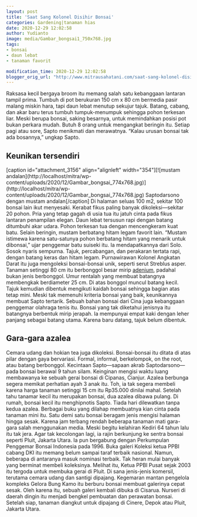 ```yaml
---
layout: post
title: 'Saat Sang Kolonel Disihir Bonsai'
categories: Gardening|tanaman hias
date: 2020-12-29 12:02:58
author: Yudianto
image: media/Gambar_bongsai1_750x768.jpg
tags:
- bonsai
- daun lebat
- tanaman favorit

modification_time: 2020-12-29 12:02:58
blogger_orig_url: "http://www.mitrausahatani.com/saat-sang-kolonel-disihir-bonsai.html"
---
```


Raksasa kecil bergaya broom itu memang salah satu kebanggaan lantaran tampil
prima. Tumbuh di pot berukuran 150 cm x 80 cm bermedia pasir malang miskin
hara, tapi daun lebat menutup sekujur tajuk. Batang, cabang, dan akar baru
terus tumbuh tumpuk-menumpuk sehingga pohon terkesan liar. Meski berupa
bonsai, saking besarnya, untuk memindahkan posisi pot bukan perkara mudah.
Butuh 8 orang untuk mengangkat beringin itu. Setiap pagi atau sore, Sapto
menikmati dan merawatnya. “Kalau urusan bonsai tak ada bosannya,” ungkap
Sapto.

## Keunikan tersendiri

[caption id="attachment_3156" align="alignleft" width="354"][![mustam
andalan](http://localhost/mitra/wp-
content/uploads/2020/12/Gambar_bongsai_774x768.jpg)](http://localhost/mitra/wp-
content/uploads/2020/12/Gambar_bongsai_774x768.jpg) Saptodarsono dengan mustam
andalan[/caption] Di halaman seluas 100 m2, sekitar 100 bonsai lain ikut
menyesaki. Kerabat fikus paling banyak dikoleksi—sekitar 20 pohon. Pria yang
tetap gagah di usia tua itu jatuh cinta pada fikus lantaran penampilan elegan.
Daun lebat tersusun rapi dengan batang ditumbuhi akar udara. Pohon terkesan
tua dengan mencengkeram kuat batu. Selain beringin, mustam berbatang hitam
legam favorit lain. “Mustam istimewa karena satu-satunya pohon berbatang hitam
yang menarik untuk dibonsai,” ujar penggemar batu suiseki itu. Ia
mendapatkannya dari Solo. Sosok nyaris sempurna. Tajuk, percabangan, dan
perakaran tertata rapi, dengan batang keras dan hitam legam. Purnawirawan
Kolonel Angkatan Darat itu juga mengoleksi bonsai-bonsai unik, seperti serut
Streblus asper. Tanaman setinggi 80 cm itu berbonggol besar mirip
[adenium](https://www.mitrausahatani.com/topik/adenium "adenium"), padahal bukan jenis
berbonggol. Umur rentalah yang membuat batangnya membengkak berdiameter 25 cm.
Di atas bonggol muncul batang kecil. Tajuk kemudian dibentuk mengikuti kaidah
bonsai sehingga bagian atas tetap mini. Meski tak memenuhi kriteria bonsai
yang baik, keunikannya membuat Sapto tertarik. Sebuah bahan bonsai dari Cina
juga kebanggaan penggemar olahraga tenis itu. Bonsai yang tak diketahui
jenisnya itu batangnya berbentuk mirip jerapah. Ia mempunyai empat kaki dengan
leher panjang sebagai batang utama. Karena baru datang, tajuk belum dibentuk.

## Gara-gara azalea

Cemara udang dan hokian tea juga dikoleksi. Bonsai-bonsai itu ditata di atas
pilar dengan gaya bervariasi. Formal, informal, berkelompok, on the root, atau
batang berbonggol. Kecintaan Sapto—sapaan akrab Saptodarsono—pada bonsai
berawal 9 tahun silam. Keinginan mengisi waktu luang membawanya ke sebuah
gerai bonsai di Cipanas, Cianjur. Azalea berbunga segera memikat perhatian
ayah 3 anak itu. Toh, ia tak segera membeli karena harga tanaman setinggi 15
cm itu Rp35.000 dinilai mahal. Setelah tahu tanamar kecil itu merupakan
bonsai, dua azalea dibawa pulang. Di rumah, bonsai kecil itu menghipnotis
Sapto. Tiada hari dilewatkan tanpa kedua azalea. Berbagai buku yang dilahap
membuatnya kian cinta pada tanaman mini itu. Satu demi satu bonsai beragam
jenis mengisi halaman hingga sesak. Karena jam terbang rendah beberapa tanaman
mati gara-gara salah menggunakan media. Meski begitu kelahiran Kediri 64 tahun
lalu itu tak jera. Agar tak kecolongan lagi, ia rajin berkunjung ke sentra
bonsai seperti Pluit, Jakarta Utara. Ia pun bergabung dengan Perkumpulan
Penggemar Bonsai Indonesia pada 1996. Buka galeri Koleksi ketua PPBI cabang
DKI itu memang belum sampai taraf terbaik nasional. Namun, beberapa di
antaranya masuk nominasi terbaik. Tak heran mulai banyak yang berminat membeli
koleksinya. Melihat itu, Ketua PPBI Pusat sejak 2003 itu tergoda untuk membuka
gerai di Pluit. Di sana jenis-jenis komersil, terutama cemara udang dan
santigi dipajang. Kegemaran mantan pengelola kompleks Gelora Bung Kamo itu
berburu bonsai membuat galerinya cepat sesak. Oleh karena itu, sebuah galeri
kembali dibuka di Cisarua. Nurseri di daerah dingin itu menjadi bengkel
pembuatan dan perawatan bonsai. Setelah siap, tanaman diangkut untuk dipajang
di Cinere, Depok atau Pluit, Jakarta Utara.



